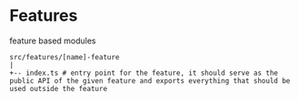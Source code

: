 # Features

feature based modules

```
src/features/[name]-feature
|
+-- index.ts # entry point for the feature, it should serve as the public API of the given feature and exports everything that should be used outside the feature
```
